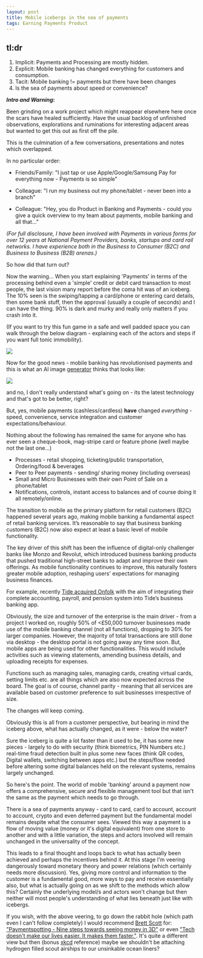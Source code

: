 ```yaml
---
layout: post
title: Mobile icebergs in the sea of payments
tags: Earning Payments Product
---
```


  
## tl:dr

1. Implicit: Payments and Processing are mostly hidden.
2. Explicit: Mobile banking has changed everything for customers and consumption.
3. Tacit: Mobile banking != payments but there have been changes
4. Is the sea of payments about speed or convenience?

**_Intro and Warning_:**

Been grinding on a work project which might reappear elsewhere here once the scars have healed sufficiently. Have the usual backlog of unfinished observations, explorations and ruminations for interesting adjacent areas but wanted to get this out as first off the pile.

This is the culmination of a few conversations, presentations and notes which overlapped.

In no particular order:

- Friends/Family: "I just tap or use Apple/Google/Samsung Pay for everything now - Payments is so simple" 

- Colleague: "I run my business out my phone/tablet - never been into a branch"

- Colleague: "Hey, you do Product in Banking and Payments - could you give a quick overview to my team about payments, mobile banking and all that..."

_(For full disclosure, I have been involved with Payments in various forms for over 12 years at National Payment Providers, banks, startups and card rail networks. I have experience both in the Business to Consumer (B2C) and Business to Business (B2B) arenas.)_

So how did that turn out?

Now the warning... When you start explaining 'Payments' in terms of the processing behind even a 'simple' credit or debit card transaction to most people, the last vision many report before the coma hit was of an iceberg. The 10% seen is the swiping/tapping a card/phone or entering card details, then some bank stuff, then the approval (usually a couple of seconds) and I can have the thing. 90% is dark and murky and really only matters if you crash into it. 

(If you want to try this fun game in a safe and well padded space you can walk through the below diagram - explaining each of the actors and steps if you want full tonic immobility).

![](https://kevanchristmas.github.io/public/assets/Payment_coma.png)

Now for the good news - mobile banking has revolutionised payments and this is what an AI image [generator](https://www.craiyon.com/) thinks that looks like:

![](https://kevanchristmas.github.io/public/assets/Craiyon_How_Mobile_Payments_have_changed_everything.jpg)

and no, I don't really understand what's going on - its the latest technology and that's got to be better, right?

But, yes, mobile payments (cashless/cardless) **have** changed _everything_ - speed, convenience, service integration and customer expectations/behaviour. 

Nothing about the following has remained the same for anyone who has ever seen a cheque-book, mag-stripe card or feature phone (well maybe not the last one...)

- Processes - retail shopping, ticketing/public transportation, Ordering/food & beverages
- Peer to Peer payments - sending/ sharing money (including overseas)
- Small and Micro Businesses with their own Point of Sale on a phone/tablet
- Notifications, controls, instant access to balances and of course doing it all remotely/online.

The transition to mobile as the primary platform for retail customers (B2C) happened several years ago, making mobile banking a fundamental aspect of retail banking services. It’s reasonable to say that business banking customers (B2C) now also expect at least a basic level of mobile functionality.

The key driver of this shift has been the influence of digital-only challenger banks like Monzo and Revolut, which introduced business banking products that pushed traditional high-street banks to adapt and improve their own offerings. As mobile functionality continues to improve, this naturally fosters greater mobile adoption, reshaping users' expectations for managing business finances.

For example, recently [Tide acquired Onfolk](https://www.fintechfutures.com/2024/10/tide-acquires-sme-payroll-fintech-onfolk/) with the aim of integrating their complete accounting, payroll, and pension system into Tide’s business banking app.

Obviously, the size and turnover of the enterprise is the main driver - from a project I worked on, roughly 50% of <£50,000 turnover businesses made use of the  mobile banking channel (not all functions), dropping to 30% for larger companies. However, the majority of total transactions are still done via desktop - the desktop portal is not going away any time soon. But, mobile apps are being used for other functionalities. This would include activities such as viewing statements, amending business details, and uploading receipts for expenses.

Functions such as managing sales, managing cards, creating virtual cards, setting limits etc. are all things which are also now expected across the board. The goal is of course, channel parity - meaning that all services are available based on customer preference to suit businesses irrespective of size.

The changes will keep coming.

Obviously this is all from a customer perspective, but bearing in mind the iceberg above, what has actually changed, as it were - below the water?

Sure the iceberg is quite a lot faster than it used to be, it has some new pieces - largely to do with security (think biometrics, PIN Numbers etc.) real-time fraud detection built in plus some new faces (think QR codes, Digital wallets, switching between apps etc.) but the steps/flow needed before altering some digital balances held on the relevant systems, remains largely unchanged.

So here's the point. The world of mobile 'banking' around a payment now offers a comprehensive, secure and flexible management tool but that isn't the same as the payment which needs to go through.

There is a sea of payments anyway - card to card, card to account, account to account, crypto and even deferred payment but the fundamental model remains despite what the consumer sees. Viewed this way a payment is a flow of moving value (money or it's digital equivalent) from one store to another and with a little variation, the steps and actors involved will remain unchanged in the universality of the concept.

This leads to a final thought and loops back to what has actually been achieved and perhaps the incentives behind it.  At this stage I'm veering dangerously toward monetary theory and power relations (which certainly needs more discussion). Yes, giving more control and information to the customer is a fundamental good, more ways to pay and receive essentially also, but what is actually going on as we shift to the methods which allow this? Certainly the underlying model/s and actors won't change but then neither will most people's understanding of what lies beneath just like with icebergs.

If you wish, with the above veering, to go down the rabbit hole (which path even I can't follow completely) I would recommend [Brett Scott](https://www.asomo.co/) for: ["Paymentspotting - Nine steps towards seeing money in 3D"](https://www.asomo.co/p/paymentspotting) or even ["Tech doesn't make our lives easier. It makes them faster."](https://www.asomo.co/p/tech-doesnt-make-our-lives-easier). It's quite a different view but then (bonus [xkcd](https://www.xkcd.com/2950/) reference) maybe we shouldn't be attaching hydrogen filled scout airships to our unsinkable ocean liners?
